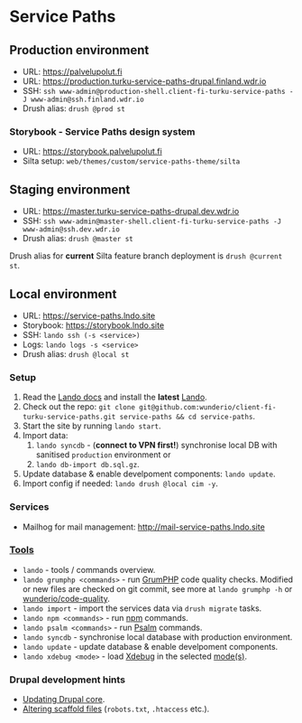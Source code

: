 # Service Paths

## Production environment

- URL: <https://palvelupolut.fi>
- URL: <https://production.turku-service-paths-drupal.finland.wdr.io>
- SSH: `ssh www-admin@production-shell.client-fi-turku-service-paths -J www-admin@ssh.finland.wdr.io`
- Drush alias: `drush @prod st`

### Storybook - Service Paths design system

- URL: <https://storybook.palvelupolut.fi>
- Silta setup: `web/themes/custom/service-paths-theme/silta`

## Staging environment

- URL: <https://master.turku-service-paths-drupal.dev.wdr.io>
- SSH: `ssh www-admin@master-shell.client-fi-turku-service-paths -J www-admin@ssh.dev.wdr.io`
- Drush alias: `drush @master st`

Drush alias for **current** Silta feature branch deployment is `drush @current st`.

## Local environment

- URL: <https://service-paths.lndo.site>
- Storybook: <https://storybook.lndo.site>
- SSH: `lando ssh (-s <service>)`
- Logs: `lando logs -s <service>`
- Drush alias: `drush @local st`

### Setup

1. Read the [Lando docs](https://docs.lando.dev/) and install the **latest** [Lando](https://github.com/lando/lando/releases).
2. Check out the repo: `git clone git@github.com:wunderio/client-fi-turku-service-paths.git service-paths && cd service-paths`.
3. Start the site by running `lando start`.
4. Import data:
   1. `lando syncdb` - (**connect to VPN first!**) synchronise local DB with sanitised `production` environment or
   2. `lando db-import db.sql.gz`.
5. Update database & enable develpoment components: `lando update`.
6. Import config if needed: `lando drush @local cim -y`.

### Services

- Mailhog for mail management: <http://mail-service-paths.lndo.site>

### [Tools](https://docs.lando.dev/core/v3/tooling.html)

- `lando` - tools / commands overview.
- `lando grumphp <commands>` - run [GrumPHP](https://github.com/phpro/grumphp) code quality checks. Modified or new files are checked on git commit, see more at `lando grumphp -h` or [wunderio/code-quality](https://github.com/wunderio/code-quality).
- `lando import` - import the services data via `drush migrate` tasks.
- `lando npm <commands>` - run [npm](https://www.npmjs.com/) commands.
- `lando psalm <commands>` - run [Psalm](https://psalm.dev/) commands.
- `lando syncdb` - synchronise local database with production environment.
- `lando update` - update database & enable develpoment components.
- `lando xdebug <mode>` - load [Xdebug](https://xdebug.org/) in the selected [mode(s)](https://xdebug.org/docs/all_settings#mode).

### Drupal development hints

- [Updating Drupal core](https://www.drupal.org/docs/updating-drupal/updating-drupal-core-via-composer).
- [Altering scaffold files](https://www.drupal.org/docs/develop/using-composer/using-drupals-composer-scaffold#toc_4) (`robots.txt`, `.htaccess` etc.).

